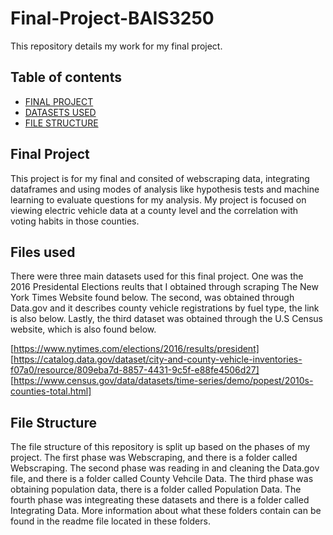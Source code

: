 # Final-Project-BAIS3250
This repository details my work for my final project.


## Table of contents
- [FINAL PROJECT](#Final-Project)
- [DATASETS USED](#datasets-used)
- [FILE STRUCTURE](#file-structure)


## Final Project
This project is for my final and consited of webscraping data, integrating dataframes and using modes of analysis like hypothesis tests and machine learning to evaluate questions for my analysis. My project is focused on viewing electric vehicle data at a county level and the correlation with voting habits in those counties.

## Files used 
There were three main datasets used for this final project. One was the 2016 Presidental Elections reults that I obtained through scraping The New York Times Website found below. The second, was obtained through Data.gov and it describes county vehicle registrations by fuel type, the link is also below. Lastly, the third dataset was obtained through the U.S Census website, which is also found below.

[https://www.nytimes.com/elections/2016/results/president]
[https://catalog.data.gov/dataset/city-and-county-vehicle-inventories-f07a0/resource/809eba7d-8857-4431-9c5f-e88fe4506d27]
[https://www.census.gov/data/datasets/time-series/demo/popest/2010s-counties-total.html]

## File Structure
The file structure of this repository is split up based on the phases of my project. The first phase was Webscraping, and there is a folder called Webscraping. The second phase was reading in and cleaning the Data.gov file, and there is a folder called County Vehcile Data. The third phase was obtaining population data, there is a folder called Population Data. The fourth phase was integreating these datasets and there is a folder called Integrating Data. More information about what these folders contain can be found in the readme file located in these folders.
